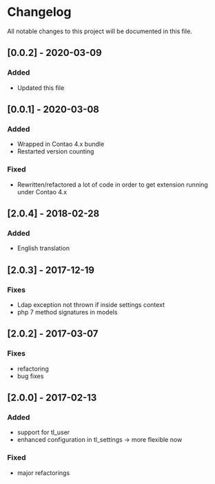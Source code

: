 # Changelog
All notable changes to this project will be documented in this file.

## [0.0.2] - 2020-03-09

### Added
- Updated this file

## [0.0.1] - 2020-03-08

### Added
- Wrapped in Contao 4.x bundle
- Restarted version counting

### Fixed
- Rewritten/refactored a lot of code in order to get extension running under Contao 4.x

## [2.0.4] - 2018-02-28

### Added
- English translation

## [2.0.3] - 2017-12-19

### Fixes
- Ldap exception not thrown if inside settings context
- php 7 method signatures in models

## [2.0.2] - 2017-03-07

### Fixes
- refactoring
- bug fixes

## [2.0.0] - 2017-02-13

### Added
- support for tl_user
- enhanced configuration in tl_settings -> more flexible now

### Fixed
- major refactorings
